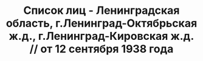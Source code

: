 ---
title: Список лиц - Ленинградская область, г.Ленинград-Октябрьская ж.д., г.Ленинград-Кировская
  ж.д. // от 12 сентября 1938 года
description: РГАСПИ, ф.17, т.10, оп.171, дело 418, лист 235
images:
- /disk/pictures/v10/17-171-418-235.jpg
- /disk/pictures/v10/17-171-418-236.jpg
- /disk/pictures/v10/17-171-418-237.jpg
- /disk/pictures/v10/17-171-418-238.jpg
- /disk/pictures/v10/17-171-418-239.jpg
- /disk/pictures/v10/17-171-418-240.jpg
---